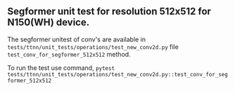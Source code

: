 ## Segformer unit test for resolution 512x512 for N150(WH) device.

The segformer unitest of conv's are available in `tests/ttnn/unit_tests/operations/test_new_conv2d.py` file `test_conv_for_segformer_512x512` method.

To run the test use command, `pytest tests/ttnn/unit_tests/operations/test_new_conv2d.py::test_conv_for_segformer_512x512`
